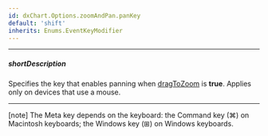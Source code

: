 ```yaml
---
id: dxChart.Options.zoomAndPan.panKey
default: 'shift'
inherits: Enums.EventKeyModifier
---
```

---
##### shortDescription
Specifies the key that enables panning when [dragToZoom](/api-reference/10%20UI%20Components/dxChart/1%20Configuration/zoomAndPan/dragToZoom.md '/Documentation/ApiReference/UI_Components/dxChart/Configuration/zoomAndPan/#dragToZoom') is **true**. Applies only on devices that use a mouse.

---
[note] The Meta key depends on the keyboard: the Command key (&#8984;) on Macintosh keyboards; the Windows key (&#8862;) on Windows keyboards.

